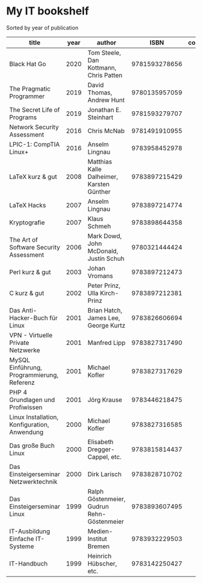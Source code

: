 # My IT bookshelf

Sorted by year of publication

| title | year | author | ISBN | comment |
|-------|------|--------|------|---------|
|Black Hat Go|2020|Tom Steele, Dan Kottmann, Chris Patten|9781593278656||
|The Pragmatic Programmer|2019|David Thomas, Andrew Hunt|9780135957059||
|The Secret Life of Programs|2019|Jonathan E. Steinhart|9781593279707||
|Network Security Assessment|2016|Chris McNab|9781491910955||
|LPIC-1: CompTIA Linux+|2016|Anselm Lingnau|9783958452978||
|LaTeX kurz & gut|2008|Matthias Kalle Dalheimer, Karsten Günther|9783897215429||
|LaTeX Hacks|2007|Anselm Lingnau|9783897214774||
|Kryptografie|2007|Klaus Schmeh|9783898644358||
|The Art of Software Security Assessment|2006|Mark Dowd, John McDonald, Justin Schuh|9780321444424||
|Perl kurz & gut|2003|Johan Vromans|9783897212473||
|C kurz & gut|2002|Peter Prinz, Ulla Kirch-Prinz|9783897212381||
|Das Anti-Hacker-Buch für Linux|2001|Brian Hatch, James Lee, George Kurtz|9783826606694||
|VPN - Virtuelle Private Netzwerke|2001|Manfred Lipp|9783827317490||
|MySQL Einführung, Programmierung, Referenz|2001|Michael Kofler|9783827317629||
|PHP 4 Grundlagen und Profiwissen|2001|Jörg Krause|9783446218475||
|Linux Installation, Konfiguration, Anwendung|2000|Michael Kofler|9783827316585||
|Das große Buch Linux|2000|Elisabeth Dregger-Cappel, etc.|9783815814437||
|Das Einsteigerseminar Netzwerktechnik|2000|Dirk Larisch|9783828710702||
|Das Einsteigerseminar Linux|1999|Ralph Göstenmeier, Gudrun Rehn-Göstenmeier|9783893607495||
|IT-Ausbildung Einfache IT-Systeme|1999|Medien-Institut Bremen|9783932229503||
|IT-Handbuch|1999|Heinrich Hübscher, etc.|9783142250427||
